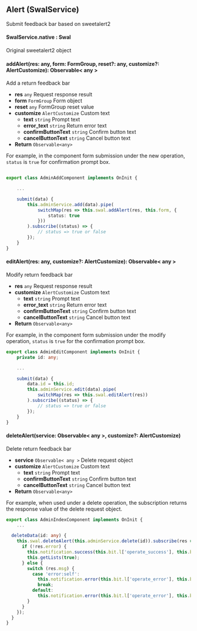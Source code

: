 ## Alert (SwalService)

Submit feedback bar based on sweetalert2

#### SwalService.native : Swal

Original sweetalert2 object

#### addAlert(res: any, form: FormGroup, reset?: any, customize?: AlertCustomize): Observable< any >

Add a return feedback bar

- **res** `any` Request response result
- **form** `FormGroup` Form object
- **reset** `any` FormGroup reset value
- **customize** `AlertCustomize` Custom text
    - **text** `string` Prompt text
    - **error_text** `string` Return error text
    - **confirmButtonText** `string` Confirm button text
    - **cancelButtonText** `string` Cancel button text
- **Return** `Observable<any>`

For example, in the component form submission under the new operation, `status` is `true` for confirmation prompt box.

```typescript

export class AdminAddComponent implements OnInit {

    ...

    submit(data) {
        this.adminService.add(data).pipe(
            switchMap(res => this.swal.addAlert(res, this.form, {
                status: true
            }))
        ).subscribe((status) => {
            // status => true or false
        });
    }
}
```

#### editAlert(res: any, customize?: AlertCustomize): Observable< any >

Modify return feedback bar

- **res** `any` Request response result
- **customize** `AlertCustomize` Custom text
    - **text** `string` Prompt text
    - **error_text** `string` Return error text
    - **confirmButtonText** `string` Confirm button text
    - **cancelButtonText** `string` Cancel button text
- **Return** `Observable<any>`

For example, in the component form submission under the modify operation, `status` is `true` for the confirmation prompt box.

```typescript
export class AdminEditComponent implements OnInit {
    private id: any;

    ...

    submit(data) {
        data.id = this.id;
        this.adminService.edit(data).pipe(
            switchMap(res => this.swal.editAlert(res))
        ).subscribe((status) => {
            // status => true or false
        });
    }
}
```

#### deleteAlert(service: Observable< any >, customize?: AlertCustomize)

Delete return feedback bar

- **service** `Observable< any >` Delete request object
- **customize** `AlertCustomize` Custom text
    - **text** `string` Prompt text
    - **confirmButtonText** `string` Confirm button text
    - **cancelButtonText** `string` Cancel button text
- **Return** `Observable<any>`

For example, when used under a delete operation, the subscription returns the response value of the delete request object.

```typescript
export class AdminIndexComponent implements OnInit {
    ...

  deleteData(id: any) {
    this.swal.deleteAlert(this.adminService.delete(id)).subscribe(res => {
      if (!res.error) {
        this.notification.success(this.bit.l['operate_success'], this.bit.l['delete_success']);
        this.getLists(true);
      } else {
        switch (res.msg) {
          case 'error:self':
            this.notification.error(this.bit.l['operate_error'], this.bit.l['error_delete_self']);
            break;
          default:
            this.notification.error(this.bit.l['operate_error'], this.bit.l['delete_error']);
        }
      }
    });
  }
}
```